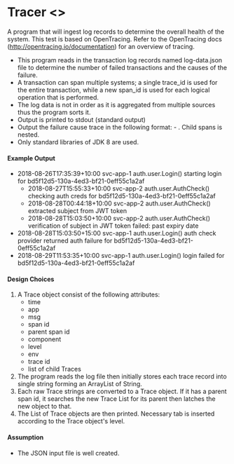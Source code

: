 # Tracer <>

A program that will ingest log records to determine the overall health of the system. This test is based on OpenTracing. Refer to the OpenTracing docs (http://opentracing.io/documentation) for an overview of tracing.

-  This program reads in the transaction log records named log-data.json file to determine the number of failed transactions and the causes of the failure. 
-  A transaction can span multiple systems; a single trace_id is used for the entire transaction, while a new span_id is used for each logical operation that is performed. 
-  The log data is not in order as it is aggregated from multiple sources thus the program sorts it. 
-  Output is printed to stdout (standard output) 
-  Output the failure cause trace in the following format: - <time> <app> <component> <msg>. Child spans is nested.
-  Only standard libraries of JDK 8 are used.  
  
  
#### Example Output
  - 2018-08-26T17:35:39+10:00 svc-app-1 auth.user.Login() starting login for bd5f12d5-130a-4ed3-bf21-0eff55c1a2af    
    - 2018-08-27T15:55:33+10:00 svc-app-2 auth.user.AuthCheck() checking auth creds for bd5f12d5-130a-4ed3-bf21-0eff55c1a2af    
    - 2018-08-28T00:44:18+10:00 svc-app-2 auth.user.AuthCheck() extracted subject from JWT token    
    - 2018-08-28T15:03:50+10:00 svc-app-2 auth.user.AuthCheck() verification of subject in JWT token failed: past expiry date 
  - 2018-08-28T15:03:50+15:00 svc-app-1 auth.user.Login() auth check provider returned auth failure for bd5f12d5-130a-4ed3-bf21-0eff55c1a2af 
  - 2018-08-29T11:53:35+10:00 svc-app-1 auth.user.Login() login failed for bd5f12d5-130a-4ed3-bf21-0eff55c1a2af
  
  
#### Design Choices
1. A Trace object consist of the following attributes:
   - time
   - app
   - msg
   - span id
   - parent span id
   - component
   - level
   - env
   - trace id
   - list of child Traces
2. The program reads the log file then initially stores each trace record into single string forming an ArrayList of String. 
3. Each raw Trace strings are converted to a Trace object. If it has a parent span id, it searches the new Trace List for its parent then latches the new object to that.
4. The List of Trace objects are then printed. Necessary tab is inserted according to the Trace object's level.


#### Assumption
- The JSON input file is well created.

  
